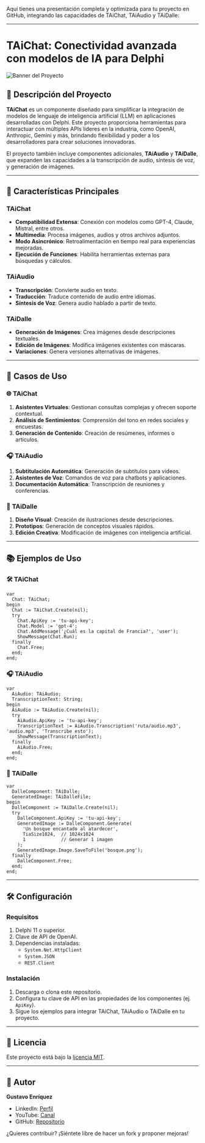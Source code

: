 Aquí tienes una presentación completa y optimizada para tu proyecto en GitHub, integrando las capacidades de TAiChat, TAiAudio y TAiDalle:  

---

# TAiChat: Conectividad avanzada con modelos de IA para Delphi  

![Banner del Proyecto](https://via.placeholder.com/1024x300)  

## 📌 Descripción del Proyecto  

**TAiChat** es un componente diseñado para simplificar la integración de modelos de lenguaje de inteligencia artificial (LLM) en aplicaciones desarrolladas con Delphi. Este proyecto proporciona herramientas para interactuar con múltiples APIs líderes en la industria, como OpenAI, Anthropic, Gemini y más, brindando flexibilidad y poder a los desarrolladores para crear soluciones innovadoras.  

El proyecto también incluye componentes adicionales, **TAiAudio** y **TAiDalle**, que expanden las capacidades a la transcripción de audio, síntesis de voz, y generación de imágenes.  

---

## 🌟 Características Principales  

### TAiChat  
- **Compatibilidad Extensa**: Conexión con modelos como GPT-4, Claude, Mistral, entre otros.  
- **Multimedia**: Procesa imágenes, audios y otros archivos adjuntos.  
- **Modo Asincrónico**: Retroalimentación en tiempo real para experiencias mejoradas.  
- **Ejecución de Funciones**: Habilita herramientas externas para búsquedas y cálculos.  

### TAiAudio  
- **Transcripción**: Convierte audio en texto.  
- **Traducción**: Traduce contenido de audio entre idiomas.  
- **Síntesis de Voz**: Genera audio hablado a partir de texto.  

### TAiDalle  
- **Generación de Imágenes**: Crea imágenes desde descripciones textuales.  
- **Edición de Imágenes**: Modifica imágenes existentes con máscaras.  
- **Variaciones**: Genera versiones alternativas de imágenes.  

---

## 🎯 Casos de Uso  

### 🌐 **TAiChat**  
1. **Asistentes Virtuales**: Gestionan consultas complejas y ofrecen soporte contextual.  
2. **Análisis de Sentimientos**: Comprensión del tono en redes sociales y encuestas.  
3. **Generación de Contenido**: Creación de resúmenes, informes o artículos.  

### 🎧 **TAiAudio**  
1. **Subtitulación Automática**: Generación de subtítulos para videos.  
2. **Asistentes de Voz**: Comandos de voz para chatbots y aplicaciones.  
3. **Documentación Automática**: Transcripción de reuniones y conferencias.  

### 🎨 **TAiDalle**  
1. **Diseño Visual**: Creación de ilustraciones desde descripciones.  
2. **Prototipos**: Generación de conceptos visuales rápidos.  
3. **Edición Creativa**: Modificación de imágenes con inteligencia artificial.  

---

## 📚 Ejemplos de Uso  

### 🛠️ TAiChat  
```delphi
var
  Chat: TAiChat;
begin
  Chat := TAiChat.Create(nil);
  try
    Chat.ApiKey := 'tu-api-key';
    Chat.Model := 'gpt-4';
    Chat.AddMessage('¿Cuál es la capital de Francia?', 'user');
    ShowMessage(Chat.Run);
  finally
    Chat.Free;
  end;
end;
```

### 🎧 TAiAudio  
```delphi
var
  AiAudio: TAiAudio;
  TranscriptionText: String;
begin
  AiAudio := TAiAudio.Create(nil);
  try
    AiAudio.ApiKey := 'tu-api-key';
    TranscriptionText := AiAudio.Transcription('ruta/audio.mp3', 'audio.mp3', 'Transcribe esto');
    ShowMessage(TranscriptionText);
  finally
    AiAudio.Free;
  end;
end;
```

### 🎨 TAiDalle  
```delphi
var
  DalleComponent: TAiDalle;
  GeneratedImage: TAiDalleFile;
begin
  DalleComponent := TAiDalle.Create(nil);
  try
    DalleComponent.ApiKey := 'tu-api-key';
    GeneratedImage := DalleComponent.Generate(
      'Un bosque encantado al atardecer',
      TiaSize1024,  // 1024x1024
      1             // Generar 1 imagen
    );
    GeneratedImage.Image.SaveToFile('bosque.png');
  finally
    DalleComponent.Free;
  end;
end;
```

---

## 🛠️ Configuración  

### **Requisitos**  
1. Delphi 11 o superior.  
2. Clave de API de OpenAI.  
3. Dependencias instaladas:  
   - `System.Net.HttpClient`  
   - `System.JSON`  
   - `REST.Client`  

### **Instalación**  
1. Descarga o clona este repositorio.  
2. Configura tu clave de API en las propiedades de los componentes (ej. `ApiKey`).  
3. Sigue los ejemplos para integrar TAiChat, TAiAudio o TAiDalle en tu proyecto.  

---

## 📜 Licencia  

Este proyecto está bajo la [licencia MIT](LICENSE).  

---

## 👤 Autor  

**Gustavo Enríquez**  
- LinkedIn: [Perfil](https://www.linkedin.com/in/gustavo-enriquez-3937654a/)  
- YouTube: [Canal](https://www.youtube.com/@cimamaker3945)  
- GitHub: [Repositorio](https://github.com/gustavoeenriquez/)  

¿Quieres contribuir? ¡Siéntete libre de hacer un fork y proponer mejoras!  



